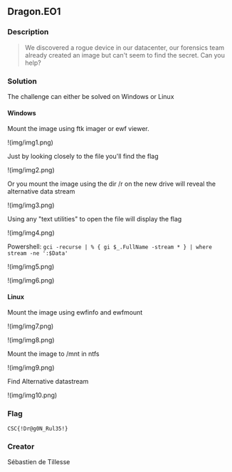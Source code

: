 ## Dragon.EO1

### Description

> We discovered a rogue device in our datacenter, our forensics team already created an image but can't seem to find the secret. Can you help?

### Solution

The challenge can either be solved on Windows or Linux

#### Windows

Mount the image using ftk imager or ewf viewer.

!(img/img1.png)

Just by looking closely to the file you'll find the flag

!(img/img2.png)

Or you mount the image using the dir /r on the new drive will reveal the alternative data stream

!(img/img3.png)

Using any "text utilities" to open the file will display the flag

!(img/img4.png)

Powershell:
`gci -recurse | % { gi $_.FullName -stream * } | where stream -ne ':$Data'`

!(img/img5.png)

!(img/img6.png)




#### Linux

Mount the image using ewfinfo and ewfmount

!(img/img7.png)

!(img/img8.png)


Mount the image to /mnt in ntfs

!(img/img9.png)


Find Alternative datastream 

!(img/img10.png)


### Flag
`CSC{!Dr@g0N_Rul35!}`


### Creator
Sébastien de Tillesse


